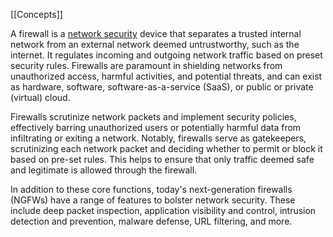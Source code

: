 [[Concepts]]

A firewall is a [network security](https://www.cisco.com/c/en/us/products/security/what-is-network-security.html) device that separates a trusted internal network from an external network deemed untrustworthy, such as the internet. It regulates incoming and outgoing network traffic based on preset security rules. Firewalls are paramount in shielding networks from unauthorized access, harmful activities, and potential threats, and can exist as hardware, software, software-as-a-service (SaaS), or public or private (virtual) cloud.

Firewalls scrutinize network packets and implement security policies, effectively barring unauthorized users or potentially harmful data from infiltrating or exiting a network. Notably, firewalls serve as gatekeepers, scrutinizing each network packet and deciding whether to permit or block it based on pre-set rules. This helps to ensure that only traffic deemed safe and legitimate is allowed through the firewall.

In addition to these core functions, today's next-generation firewalls (NGFWs) have a range of features to bolster network security. These include deep packet inspection, application visibility and control, intrusion detection and prevention, malware defense, URL filtering, and more.
